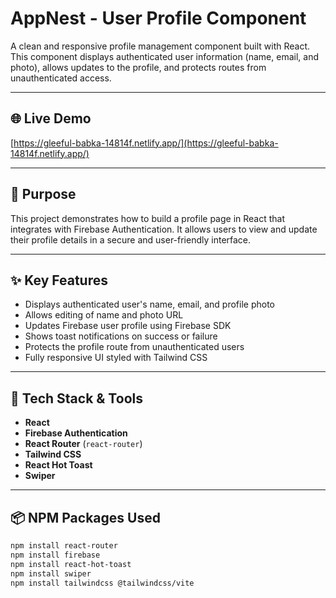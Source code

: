 # AppNest - User Profile Component

A clean and responsive profile management component built with React. This component displays authenticated user information (name, email, and photo), allows updates to the profile, and protects routes from unauthenticated access.

---

## 🌐 Live Demo

[https://gleeful-babka-14814f.netlify.app/](https://gleeful-babka-14814f.netlify.app/)

---

## 🎯 Purpose

This project demonstrates how to build a profile page in React that integrates with Firebase Authentication. It allows users to view and update their profile details in a secure and user-friendly interface.

---

## ✨ Key Features

- Displays authenticated user's name, email, and profile photo
- Allows editing of name and photo URL
- Updates Firebase user profile using Firebase SDK
- Shows toast notifications on success or failure
- Protects the profile route from unauthenticated users
- Fully responsive UI styled with Tailwind CSS

---

## 🔧 Tech Stack & Tools

- **React**
- **Firebase Authentication**
- **React Router** (`react-router`)
- **Tailwind CSS**
- **React Hot Toast**
- **Swiper**

---

## 📦 NPM Packages Used

```bash
npm install react-router
npm install firebase
npm install react-hot-toast
npm install swiper
npm install tailwindcss @tailwindcss/vite
